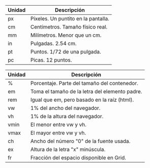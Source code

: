 | Unidad | Descripción                           |
|--------|---------------------------------------|
| px     | Píxeles. Un puntito en la pantalla.   |
| cm     | Centímetros. Tamaño físico real.      |
| mm     | Milímetros. Menor que un cm.          |
| in     | Pulgadas. 2.54 cm.                    |
| pt     | Puntos. 1/72 de una pulgada.          |
| pc     | Picas. 12 puntos.                     |



| Unidad | Descripción                                        |
|--------|----------------------------------------------------|
| %      | Porcentaje. Parte del tamaño del contenedor.       |
| em     | Toma el tamaño de la letra del elemento padre.     |
| rem    | Igual que em, pero basado en la raíz (html).       |
| vw     | 1% del ancho del navegador.                        |
| vh     | 1% de la altura del navegador.                     |
| vmin   | El menor entre vw y vh.                            |
| vmax   | El mayor entre vw y vh.                            |
| ch     | Ancho del número "0" de la fuente usada.           |
| ex     | Altura de la letra "x" minúscula.                  |
| fr     | Fracción del espacio disponible en Grid.           |

